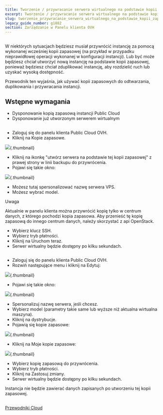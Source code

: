 ```yaml
---
title: Tworzenie / przywracanie serwera wirtualnego na podstawie kopii zapasowej
excerpt: Tworzenie / przywracanie serwera wirtualnego na podstawie kopii zapasowej
slug: tworzenie_przywracanie_serwera_wirtualnego_na_podstawie_kopii_zapasowej
legacy_guide_number: g1882
section: Zarządzanie w Panelu klienta OVH
---
```



## 
W niektórych sytuacjach będziesz musiał przywrócić instancję za pomocą wykonanej wcześniej kopii zapasowej  (na przykład w przypadku nieprawidłowej operacji wykonanej w konfiguracji instancji). 
Lub być może będziesz chciał utworzyć nową instancję na podstawie kopii zapasowej, ponieważ będziesz chciał zduplikować instancję, aby rozdzielić ruch lub uzyskać wysoką dostępność.

Przewodnik ten wyjaśnia, jak używać kopii zapasowych do odtwarzania, duplikowania i przywracania instancji.


## Wstępne wymagania

- Dysponowanie kopią zapasową instancji Public Cloud
- Dysponowanie już utworzonym serwerem wirtualnym




## 

- Zaloguj się do panelu klienta Public Cloud OVH.
- Kliknij na Kopie zapasowe.



![](images/img_2808.jpg){.thumbnail}

- Kliknij na ikonkę "utwórz serwera na podstawie tej kopii zapasowej" z prawej strony w linii backupu do przywrócenia. 
- Pojawi się takie okno:



![](images/img_2809.jpg){.thumbnail}

- Możesz tutaj spersonalizować nazwę serwera VPS.
- Możesz wybrać model.

Uwaga

Aktualnie w panelu klienta można przywrócić kopię tylko w centrum danych, z którego pochodzi kopia zapasowa. Aby przenieść tę kopię zapasową do innego centrum danych, należy skorzystać z api OpenStack.


- Wybierz klucz SSH.
- Wybierz tryb płatności.
- Kliknij na Uruchom teraz.
- Serwer wirtualny będzie dostępny po kilku sekundach.




## 

- Zaloguj się do panelu klienta Public Cloud OVH.
- Rozwiń następujące menu i kliknij na Edytuj:



![](images/img_2810.jpg){.thumbnail}

- Pojawi się takie okno:



![](images/img_2812.jpg){.thumbnail}

- Spersonalizuj nazwę serwera, jeśli chcesz.
- Wybierz model (parametry takie same lub wyższe niż aktualna wirtualna maszyna).
- Kliknij na dystrybucje.
- Pojawią się kopie zapasowe:



![](images/img_2815.jpg){.thumbnail}

- Kliknij na Moje kopie zapasowe:



![](images/img_2816.jpg){.thumbnail}

- Wybierz kopię zapasową do przywrócenia.
- Wybierz tryb płatności.
- Kliknij na Zastosuj zmiany.
- Serwer wirtualny będzie dostępny po kilku sekundach.


Instancja nie będzie zawierać danych zapisanych po utworzeniu tej kopii zapasowej.


## 
[Przewodniki Cloud]({legacy}1785)

